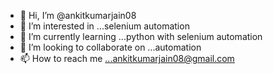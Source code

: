 - 👋 Hi, I’m @ankitkumarjain08
- 👀 I’m interested in ...selenium automation
- 🌱 I’m currently learning ...python with selenium automation
- 💞️ I’m looking to collaborate on ...automation
- 📫 How to reach me ...ankitkumarjain08@gmail.com

<!---
ankitkumarjain08/ankitkumarjain08 is a ✨ special ✨ repository because its `README.md` (this file) appears on your GitHub profile.
You can click the Preview link to take a look at your changes.
--->
